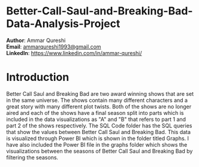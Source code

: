 # Better-Call-Saul-and-Breaking-Bad-Data-Analysis-Project

**Author**: Ammar Qureshi <br />
**Email**: ammarqureshi1993@gmail.com <br />
**LinkedIn**: https://www.linkedin.com/in/ammar-qureshi/  <br />


# Introduction

Better Call Saul and Breaking Bad are two award winning shows that are set in the same universe. The shows contain many different characters and a great story
with many different plot twists. Both of the shows are no longer aired and each of the shows have a final season split into parts which is included in the data
visualizations as "A" and "B" that refers to part 1 and part 2 of the shows respectively. The SQL Code folder has the SQL queries that show the values between Better Call Saul and Breaking Bad. This data is visualized through Power BI which is shown in the folder titled Graphs.
I have also included the Power BI file in the graphs folder which shows the visualizations between the seasons of Better Call Saul and Breaking Bad by filtering the seasons. 
